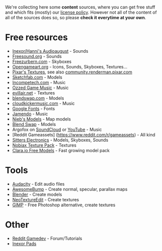 We're collecting here some **content** sources, where you can get free stuff and which fits (mostly) our [license policy](License-Policy). However not all of the content of all of the sources does so, so please **check it everytime at your own**.

Free resources
==============

* [Inexor/Hanni's Audioaugust](https://github.com/inexorgame/audioaugust) - Sounds
* [Freesound.org](http://freesound.org) - Sounds
* [Freezurbern.com](http://www.freezurbern.com/#skybox) - Skyboxes
* [Opengameart.org](http://opengameart.org) - Icons, Sounds, Skyboxes, Textures...
 * [Pixar's Textures](http://opengameart.org/content/pixars-textures), see also [community.renderman.pixar.com](https://community.renderman.pixar.com/article/114/library-pixar-one-twenty-eight.html)
* [Sketchfab.com](https://sketchfab.com/models?features=downloadable) - Models
* [Incompetech.com](http://incompetech.com/music/royalty-free/index.html) - Music
* [Ozzed Game Music](http://ozzed.net) - Music
* [evillair.net](http://evillair.net) - Textures
* [blendswap.com](http://www.blendswap.com) - Models
* [cloudkickermusic.com](http://cloudkickermusic.com) - Music
* [Google Fonts](http://www.google.com/fonts) - Fonts
* [Jamendo](https://jamendo.com) - Music
* [Nieb's Models](https://github.com/inexorgame/tesseract/tree/master/media/model/mapmodel/nieb) - Map models
* [Blend Swap](http://www.blendswap.com) - Models
* Argofox on [SoundCloud](https://soundcloud.com/argofox) or [YouTube](https://www.youtube.com/user/MMMontageMusic) - Music
* [Reddit Gameassets] (https://www.reddit.com/r/gameassets) - All kind
* [Sitters Electronics](http://md2.sitters-electronics.nl) - Models, Skyboxes, Sounds
* [Nobiax Texture Pack](https://github.com/The-Yak/NobiaxTexturePack) - Textures
* [Clara.io Free Models](https://clara.io/library) - Fast growing model pack

Tools
=====

* [Audacity](http://audacityteam.org) - Edit audio files
* [AwesomeBump](https://github.com/kmkolasinski/AwesomeBump) - Create normal, specular, parallax maps
* [Blender](https://www.blender.org) - Create models
* [NeoTextureEdit](http://neotextureedit.sourceforge.net) - Create textures
* [GIMP](http://www.gimp.org/downloads/) - Free Photoshop alternative, create textures

Other
=====
* [Reddit Gamedev](https://www.reddit.com/r/gamedev/) - Forum/Tutorials
* [Inexor Pads](https://piratenpad.de/p/Inexor_Pads)